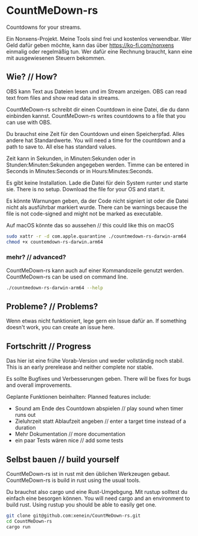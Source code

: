 # CountMeDown-rs
Countdowns for your streams. 

Ein Nonxens-Projekt. Meine Tools sind frei und kostenlos verwendbar.
Wer Geld dafür geben möchte, kann das über https://ko-fi.com/nonxens einmalig oder regelmäßig tun.
Wer dafür eine Rechnung braucht, kann eine mit ausgewiesenen Steuern bekommen.

## Wie? // How?

OBS kann Text aus Dateien lesen und im Stream anzeigen. 
OBS can read text from files and show read data in streams.

CountMeDown-rs schreibt dir einen Countdown in eine Datei, die du dann einbinden kannst.
CountMeDown-rs writes countdowns to a file that you can use with OBS.

Du brauchst eine Zeit für den Countdown und einen Speicherpfad. Alles andere hat Standardwerte.
You will need a time for the countdown and a path to save to. All else has standard values.

Zeit kann in Sekunden, in Minuten:Sekunden oder in Stunden:Minuten:Sekunden angegeben werden.
Timme can be entered in Seconds in Minutes:Seconds or in Hours:Minutes:Seconds.

Es gibt keine Installation. Lade die Datei für dein System runter und starte sie.
There is no setup. Download the file for your OS and start it.

Es könnte Warnungen geben, da der Code nicht signiert ist oder die Datei nicht als ausführbar markiert wurde.
There can be warnings because the file is not code-signed and might not be marked as executable.

Auf macOS könnte das so aussehen // this could like this on macOS
```bash
sudo xattr -r -d com.apple.quarantine ./countmedown-rs-darwin-arm64
chmod +x countemdown-rs-darwin.arm64
```

### mehr? // advanced?

CountMeDown-rs kann auch auf einer Kommandozeile genutzt werden. 
CountMeDown-rs can be used on command line.

```bash
./countmedown-rs-darwin-arm64 --help
```

## Probleme? // Problems?

Wenn etwas nicht funktioniert, lege gern ein Issue dafür an.
If something doesn't work, you can create an issue here. 

## Fortschritt // Progress

Das hier ist eine frühe Vorab-Version und weder vollständig noch stabil.
This is an early prerelease and neither complete nor stable.

Es sollte Bugfixes und Verbesserungen geben.
There will be fixes for bugs and overall improvements.

Geplante Funktionen beinhalten:
Planned features include:

- Sound am Ende des Countdown abspielen // play sound when timer runs out
- Zieluhrzeit statt Ablaufzeit angeben // enter a target time instead of a duration
- Mehr Dokumentation // more documentation
- ein paar Tests wären nice // add some tests

## Selbst bauen // build yourself

CountMeDown-rs ist in rust mit den üblichen Werkzeugen gebaut.
CountMeDown-rs is build in rust using the usual tools.

Du brauchst also cargo und eine Rust-Umgebgung. Mit rustup solltest du einfach eine besorgen können.
You will need cargo and an environment to build rust. Using rustup you should be able to easily get one.

```bash
git clone git@github.com:xenein/CountMeDown-rs.git
cd CountMeDown-rs
cargo run
```
